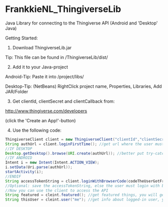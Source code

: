 FrankkieNL_ThingiverseLib
=========================

Java Library for connecting to the Thingiverse API (Android and 'Desktop' Java)

Getting Started:

1) Download ThingiverseLib.jar

Tip: This file can be found in /ThingiverseLib/dist/


2) Add it to your Java-project

Android-Tip: Paste it into /project/libs/

Desktop-Tip: (NetBeans) RightClick project name, Properties, Libraries, Add JAR/Folder


3) Get clientId, clientSecret and clientCallback from:

http://www.thingiverse.com/developers

(click the 'Create an App!'-button)


4) Use the following code:
```java
ThingiverseClient client = new ThingiverseClient("clientId","clientSecret","clientCallback");
String authUrl = client.loginFirstTime(); //get url where the user must login
//IF DESKTOP
Desktop.getDesktop().browse(URI.create(authUrl)); //better put try-catch around it
//IF ANDROID
Intent i = new Intent(Intent.ACTION_VIEW);
i.setData(Uri.parse(authUrl));
startActivity(i);
//ENDIF
String accessTokenString = client.loginWithBrowserCode(codeTheUserGotFromBrowser);
//Optional: save the accessTokenString, else the user must login with browser next time
//Now you can use the client to access the API
String featured = cleint.featured(); //get featured things, you will get JSON in a String
String thisUser = cleint.user("me"); //get info about logged-in user, you will get JSON in a String
```
